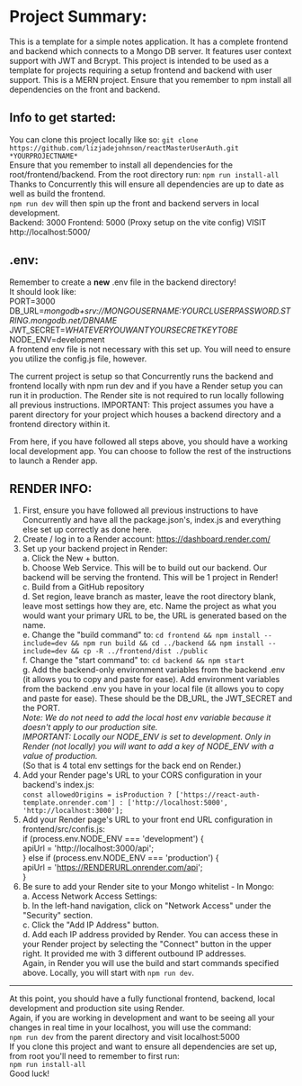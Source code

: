 # **Project Summary:**
This is a template for a simple notes application.
It has a complete frontend and backend which connects to a Mongo DB server.
It features user context support with JWT and Bcrypt.
This project is intended to be used as a template for projects requiring a setup frontend and backend with user support.
This is a MERN project. Ensure that you remember to npm install all dependencies on the front and backend.
<br />
## **Info to get started:**
You can clone this project locally like so:
	`git clone https://github.com/lizjadejohnson/reactMasterUserAuth.git *YOURPROJECTNAME*`
	<br />
Ensure that you remember to install all dependencies for the root/frontend/backend. From the root directory run: `npm run install-all`
<br />
Thanks to Concurrently this will ensure all dependencies are up to date as well as build the frontend.
<br />
`npm run dev` will then spin up the front and backend servers in local development.
<br />
Backend: 3000
Frontend: 5000
(Proxy setup on the vite config)
VISIT http://localhost:5000/
<br />
## **.env:**
Remember to create a **new** .env file in the backend directory!
<br />
It should look like:
<br />
PORT=3000
<br />
DB_URL=*mongodb+srv://MONGOUSERNAME:YOURCLUSERPASSWORD.STRING.mongodb.net/DBNAME*
<br />
JWT_SECRET=*WHATEVERYOUWANTYOURSECRETKEYTOBE*
<br />
NODE_ENV=development
<br />
A frontend env file is not necessary with this set up. You will need to ensure you utilize the config.js file, however.
<br />


The current project is setup so that Concurrently runs the backend and frontend locally with npm run dev and if you have a Render setup you can run it in production. The Render site is not required to run locally following all previous instructions. IMPORTANT: This project assumes you have a parent directory for your project which houses a backend directory and a frontend directory within it.
<br />

From here, if you have followed all steps above, you should have a working local development app. You can choose to follow the rest of the instructions to launch a Render app.
<br />

## **RENDER INFO:**
1. First, ensure you have followed all previous instructions to have Concurrently and have all the package.json's, index.js and everything else set up correctly as done here.
    <br />
2. Create / log in to a Render account: https://dashboard.render.com/
    <br />
3. Set up your backend project in Render:
    <br />
	a. Click the New + button.
    <br />
  	b. Choose Web Service. This will be to build out our backend. Our backend will be serving the frontend. This will be 1 project in Render!
    <br />
	c. Build from a GitHub repository
    <br />
	d. Set region, leave branch as master, leave the root directory blank, leave most settings how they are, etc.  Name the project as what you would want your primary URL to be, the URL is generated based on the name.
    <br />
	e. Change the "build command" to: `cd frontend && npm install --include=dev && npm run build && cd ../backend && npm install --include=dev && cp -R ../frontend/dist ./public`
    <br />
    f. Change the "start command" to: `cd backend && npm start`
    <br />
    g. Add the backend-only environment variables from the backend .env (it allows you to copy and paste for ease). Add environment variables from the backend .env you have in your local file (it allows you to copy and paste for ease). These should be the DB_URL, the JWT_SECRET and the PORT.
    <br />
	*Note: We do not need to add the local host env variable because it doesn't apply to our production site.*
    <br />
	*IMPORTANT: Locally our NODE_ENV is set to development. Only in Render (not locally) you will want to add a key of NODE_ENV with a value of production.*
    <br />
    (So that is 4 total env settings for the back end on Render.)
    <br />
4. Add your Render page's URL to your CORS configuration in your backend's index.js:
    <br />
	`const allowedOrigins = isProduction ? ['https://react-auth-template.onrender.com'] : ['http://localhost:5000', 'http://localhost:3000'];`
    <br />
5. Add your Render page's URL to your front end URL configuration in frontend/src/confis.js:
    <br />
    if (process.env.NODE_ENV === 'development') {
    <br />
    apiUrl = 'http://localhost:3000/api';
    <br />
    } else if (process.env.NODE_ENV === 'production') {
    <br />
    apiUrl = 'https://RENDERURL.onrender.com/api';
    <br />
    }
    <br />
6. Be sure to add your Render site to your Mongo whitelist - In Mongo:
    <br />
	a. Access Network Access Settings:
    <br />
	b. In the left-hand navigation, click on "Network Access" under the "Security" section.
    <br />
	c. Click the "Add IP Address" button.
    <br />
	d. Add each IP address provided by Render. You can access these in your Render project by selecting the "Connect" button in the upper right. It provided me with 3 different outbound IP addresses.
    <br />
	Again, in Render you will use the build and start commands specified above. Locally, you will start with `npm run dev`.
    <br />

------------


At this point, you should have a fully functional frontend, backend, local development and production site using Render.
    <br />
Again, if you are working in development and want to be seeing all your changes in real time in your localhost, you will use the command:
    <br />
	`npm run dev` from the parent directory and visit localhost:5000
    <br />
If you clone this project and want to ensure all dependencies are set up, from root you'll need to remember to first run:
    <br />
	`npm run install-all`
    <br />
Good luck!